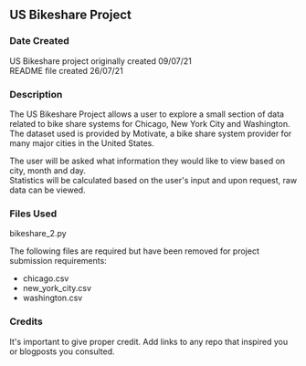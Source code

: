 ## US Bikeshare Project

### Date Created
US Bikeshare project originally created 09/07/21\
README file created 26/07/21

### Description
The US Bikeshare Project allows a user to explore a small section of data related to bike share systems for Chicago, New York City and Washington.\
The dataset used is provided by Motivate, a bike share system provider for many major cities in the United States.


The user will be asked what information they would like to view based on city, month and day.\
Statistics will be calculated based on the user's input and upon request, raw data can be viewed.

### Files Used
bikeshare_2.py

The following files are required but have been removed for project submission requirements:
- chicago.csv
- new_york_city.csv
- washington.csv

### Credits
It's important to give proper credit. Add links to any repo that inspired you or blogposts you consulted.

